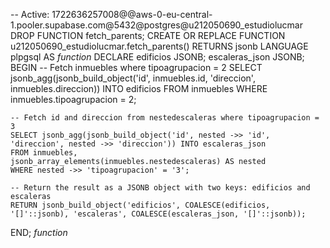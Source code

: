 -- Active: 1722636257008@@aws-0-eu-central-1.pooler.supabase.com@5432@postgres@u212050690_estudiolucmar
DROP FUNCTION fetch_parents;
CREATE OR REPLACE FUNCTION u212050690_estudiolucmar.fetch_parents()
 RETURNS jsonb
 LANGUAGE plpgsql
AS $function$
DECLARE
    edificios JSONB;
    escaleras_json JSONB;
BEGIN
    -- Fetch inmuebles where tipoagrupacion = 2
    SELECT jsonb_agg(jsonb_build_object('id', inmuebles.id, 'direccion', inmuebles.direccion)) INTO edificios
    FROM inmuebles
    WHERE inmuebles.tipoagrupacion = 2;

    -- Fetch id and direccion from nestedescaleras where tipoagrupacion = 3
    SELECT jsonb_agg(jsonb_build_object('id', nested ->> 'id', 'direccion', nested ->> 'direccion')) INTO escaleras_json
    FROM inmuebles,
    jsonb_array_elements(inmuebles.nestedescaleras) AS nested
    WHERE nested ->> 'tipoagrupacion' = '3';

    -- Return the result as a JSONB object with two keys: edificios and escaleras
    RETURN jsonb_build_object('edificios', COALESCE(edificios, '[]'::jsonb), 'escaleras', COALESCE(escaleras_json, '[]'::jsonb));
END;
$function$
